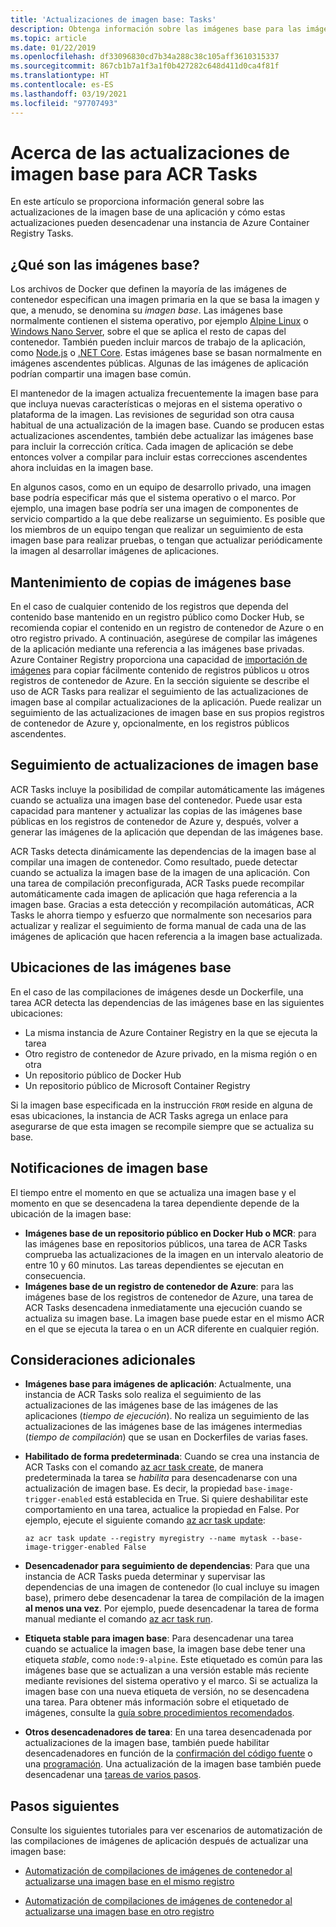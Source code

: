 ```yaml
---
title: 'Actualizaciones de imagen base: Tasks'
description: Obtenga información sobre las imágenes base para las imágenes de contenedor de aplicación y sobre cómo una actualización de imagen base puede desencadenar una instancia de Azure Container Registry Tasks.
ms.topic: article
ms.date: 01/22/2019
ms.openlocfilehash: df33096830cd7b34a288c38c105aff3610315337
ms.sourcegitcommit: 867cb1b7a1f3a1f0b427282c648d411d0ca4f81f
ms.translationtype: HT
ms.contentlocale: es-ES
ms.lasthandoff: 03/19/2021
ms.locfileid: "97707493"
---
```

# <a name="about-base-image-updates-for-acr-tasks"></a>Acerca de las actualizaciones de imagen base para ACR Tasks

En este artículo se proporciona información general sobre las actualizaciones de la imagen base de una aplicación y cómo estas actualizaciones pueden desencadenar una instancia de Azure Container Registry Tasks.

## <a name="what-are-base-images"></a>¿Qué son las imágenes base?

Los archivos de Docker que definen la mayoría de las imágenes de contenedor especifican una imagen primaria en la que se basa la imagen y que, a menudo, se denomina su *imagen base*. Las imágenes base normalmente contienen el sistema operativo, por ejemplo [Alpine Linux][base-alpine] o [Windows Nano Server][base-windows], sobre el que se aplica el resto de capas del contenedor. También pueden incluir marcos de trabajo de la aplicación, como [Node.js][base-node] o [.NET Core][base-dotnet]. Estas imágenes base se basan normalmente en imágenes ascendentes públicas. Algunas de las imágenes de aplicación podrían compartir una imagen base común.

El mantenedor de la imagen actualiza frecuentemente la imagen base para que incluya nuevas características o mejoras en el sistema operativo o plataforma de la imagen. Las revisiones de seguridad son otra causa habitual de una actualización de la imagen base. Cuando se producen estas actualizaciones ascendentes, también debe actualizar las imágenes base para incluir la corrección crítica. Cada imagen de aplicación se debe entonces volver a compilar para incluir estas correcciones ascendentes ahora incluidas en la imagen base.

En algunos casos, como en un equipo de desarrollo privado, una imagen base podría especificar más que el sistema operativo o el marco. Por ejemplo, una imagen base podría ser una imagen de componentes de servicio compartido a la que debe realizarse un seguimiento. Es posible que los miembros de un equipo tengan que realizar un seguimiento de esta imagen base para realizar pruebas, o tengan que actualizar periódicamente la imagen al desarrollar imágenes de aplicaciones.

## <a name="maintain-copies-of-base-images"></a>Mantenimiento de copias de imágenes base

En el caso de cualquier contenido de los registros que dependa del contenido base mantenido en un registro público como Docker Hub, se recomienda copiar el contenido en un registro de contenedor de Azure o en otro registro privado. A continuación, asegúrese de compilar las imágenes de la aplicación mediante una referencia a las imágenes base privadas. Azure Container Registry proporciona una capacidad de [importación de imágenes](container-registry-import-images.md) para copiar fácilmente contenido de registros públicos u otros registros de contenedor de Azure. En la sección siguiente se describe el uso de ACR Tasks para realizar el seguimiento de las actualizaciones de imagen base al compilar actualizaciones de la aplicación. Puede realizar un seguimiento de las actualizaciones de imagen base en sus propios registros de contenedor de Azure y, opcionalmente, en los registros públicos ascendentes.

## <a name="track-base-image-updates"></a>Seguimiento de actualizaciones de imagen base

ACR Tasks incluye la posibilidad de compilar automáticamente las imágenes cuando se actualiza una imagen base del contenedor. Puede usar esta capacidad para mantener y actualizar las copias de las imágenes base públicas en los registros de contenedor de Azure y, después, volver a generar las imágenes de la aplicación que dependan de las imágenes base.

ACR Tasks detecta dinámicamente las dependencias de la imagen base al compilar una imagen de contenedor. Como resultado, puede detectar cuando se actualiza la imagen base de la imagen de una aplicación. Con una tarea de compilación preconfigurada, ACR Tasks puede recompilar automáticamente cada imagen de aplicación que haga referencia a la imagen base. Gracias a esta detección y recompilación automáticas, ACR Tasks le ahorra tiempo y esfuerzo que normalmente son necesarios para actualizar y realizar el seguimiento de forma manual de cada una de las imágenes de aplicación que hacen referencia a la imagen base actualizada.

## <a name="base-image-locations"></a>Ubicaciones de las imágenes base

En el caso de las compilaciones de imágenes desde un Dockerfile, una tarea ACR detecta las dependencias de las imágenes base en las siguientes ubicaciones:

* La misma instancia de Azure Container Registry en la que se ejecuta la tarea
* Otro registro de contenedor de Azure privado, en la misma región o en otra 
* Un repositorio público de Docker Hub 
* Un repositorio público de Microsoft Container Registry

Si la imagen base especificada en la instrucción `FROM` reside en alguna de esas ubicaciones, la instancia de ACR Tasks agrega un enlace para asegurarse de que esta imagen se recompile siempre que se actualiza su base.

## <a name="base-image-notifications"></a>Notificaciones de imagen base

El tiempo entre el momento en que se actualiza una imagen base y el momento en que se desencadena la tarea dependiente depende de la ubicación de la imagen base:

* **Imágenes base de un repositorio público en Docker Hub o MCR**: para las imágenes base en repositorios públicos, una tarea de ACR Tasks comprueba las actualizaciones de la imagen en un intervalo aleatorio de entre 10 y 60 minutos. Las tareas dependientes se ejecutan en consecuencia.
* **Imágenes base de un registro de contenedor de Azure**: para las imágenes base de los registros de contenedor de Azure, una tarea de ACR Tasks desencadena inmediatamente una ejecución cuando se actualiza su imagen base. La imagen base puede estar en el mismo ACR en el que se ejecuta la tarea o en un ACR diferente en cualquier región.

## <a name="additional-considerations"></a>Consideraciones adicionales

* **Imágenes base para imágenes de aplicación**: Actualmente, una instancia de ACR Tasks solo realiza el seguimiento de las actualizaciones de las imágenes base de las imágenes de las aplicaciones (*tiempo de ejecución*). No realiza un seguimiento de las actualizaciones de las imágenes base de las imágenes intermedias (*tiempo de compilación*) que se usan en Dockerfiles de varias fases.  

* **Habilitado de forma predeterminada**: Cuando se crea una instancia de ACR Tasks con el comando [az acr task create][az-acr-task-create], de manera predeterminada la tarea se *habilita* para desencadenarse con una actualización de imagen base. Es decir, la propiedad `base-image-trigger-enabled` está establecida en True. Si quiere deshabilitar este comportamiento en una tarea, actualice la propiedad en False. Por ejemplo, ejecute el siguiente comando [az acr task update][az-acr-task-update]:

  ```azurecli
  az acr task update --registry myregistry --name mytask --base-image-trigger-enabled False
  ```

* **Desencadenador para seguimiento de dependencias**: Para que una instancia de ACR Tasks pueda determinar y supervisar las dependencias de una imagen de contenedor (lo cual incluye su imagen base), primero debe desencadenar la tarea de compilación de la imagen **al menos una vez**. Por ejemplo, puede desencadenar la tarea de forma manual mediante el comando [az acr task run][az-acr-task-run].

* **Etiqueta stable para imagen base**: Para desencadenar una tarea cuando se actualice la imagen base, la imagen base debe tener una etiqueta *stable*, como `node:9-alpine`. Este etiquetado es común para las imágenes base que se actualizan a una versión estable más reciente mediante revisiones del sistema operativo y el marco. Si se actualiza la imagen base con una nueva etiqueta de versión, no se desencadena una tarea. Para obtener más información sobre el etiquetado de imágenes, consulte la [guía sobre procedimientos recomendados](container-registry-image-tag-version.md). 

* **Otros desencadenadores de tarea**: En una tarea desencadenada por actualizaciones de la imagen base, también puede habilitar desencadenadores en función de la [confirmación del código fuente](container-registry-tutorial-build-task.md) o una [programación](container-registry-tasks-scheduled.md). Una actualización de la imagen base también puede desencadenar una [tareas de varios pasos](container-registry-tasks-multi-step.md).

## <a name="next-steps"></a>Pasos siguientes

Consulte los siguientes tutoriales para ver escenarios de automatización de las compilaciones de imágenes de aplicación después de actualizar una imagen base:

* [Automatización de compilaciones de imágenes de contenedor al actualizarse una imagen base en el mismo registro](container-registry-tutorial-base-image-update.md)

* [Automatización de compilaciones de imágenes de contenedor al actualizarse una imagen base en otro registro](container-registry-tutorial-base-image-update.md)


<!-- LINKS - External -->
[base-alpine]: https://hub.docker.com/_/alpine/
[base-dotnet]: https://hub.docker.com/r/microsoft/dotnet/
[base-node]: https://hub.docker.com/_/node/
[base-windows]: https://hub.docker.com/r/microsoft/nanoserver/
[sample-archive]: https://github.com/Azure-Samples/acr-build-helloworld-node/archive/master.zip
[terms-of-use]: https://azure.microsoft.com/support/legal/preview-supplemental-terms/

<!-- LINKS - Internal -->
[azure-cli]: /cli/azure/install-azure-cli
[az-acr-build]: /cli/azure/acr#az-acr-build
[az-acr-pack-build]: /cli/azure/acr/pack#az-acr-pack-build
[az-acr-task]: /cli/azure/acr/task
[az-acr-task-create]: /cli/azure/acr/task#az-acr-task-create
[az-acr-task-run]: /cli/azure/acr/task#az-acr-task-run
[az-acr-task-update]: /cli/azure/acr/task#az-acr-task-update
[az-login]: /cli/azure/reference-index#az-login
[az-login-service-principal]: /cli/azure/authenticate-azure-cli

<!-- IMAGES -->
[quick-build-01-fork]: ./media/container-registry-tutorial-quick-build/quick-build-01-fork.png
[quick-build-02-browser]: ./media/container-registry-tutorial-quick-build/quick-build-02-browser.png
